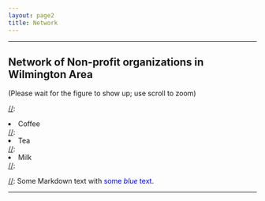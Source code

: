 ```yaml
---
layout: page2
title: Network
---
```

<style>
p.small {
    line-height: 0.5;
}

div .p {
    padding: 5px 0 10px 0;

}

.cl{
    font-weight: bolder;
}
 .place_holder {
    height: 10px;
}
.fig{   
     object-fit: fill;
    justify-content:center
}
</style>



***
## Network of Non-profit organizations in Wilmington Area
(Please wait for the figure to show up; use scroll to zoom)

[//]:<ol reversed>
[//]:  <li>Coffee</li>
[//]:  <li>Tea</li>
[//]:  <li>Milk</li>
[//]:</ol>

[//]: Some Markdown text with <span style="color:blue">some *blue* text</span>.


***


<p class="fig">
    <object data="../files/communication_network.html" width="1000px" height="900px" ></object>
 </p> <p> </p>
  


<script src="https://code.jquery.com/jquery-latest.min.js"
        type="text/javascript"></script>

